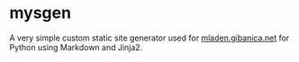 # mysgen
A very simple custom static site generator used for [mladen.gibanica.net](https://mladen.gibanica.net) for Python using Markdown and Jinja2.

